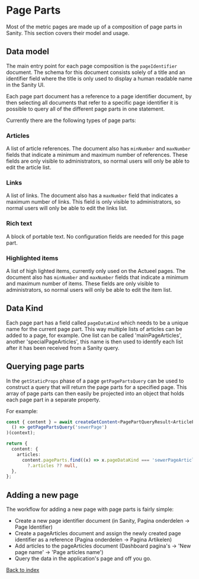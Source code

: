 # Page Parts

Most of the metric pages are made up of a composition of page parts in Sanity.
This section covers their model and usage.

## Data model

The main entry point for each page composition is the `pageIdentifier` document.
The schema for this document consists solely of a title and an identifier field where
the title is only used to display a human readable name in the Sanity UI.

Each page part document has a reference to a page identifier document, by then selecting
all documents that refer to a specific page identifier it is possible to query all
of the different page parts in one statement.

Currently there are the following types of page parts:

### Articles

A list of article references. The document also has `minNumber` and `maxNumber` fields
that indicate a minimum and maximum number of references. These fields are only visible
to administrators, so normal users will only be able to edit the article list.

### Links

A list of links. The document also has a `maxNumber` field that indicates a maximum
number of links. This field is only visible to administrators, so normal users will
only be able to edit the links list.

### Rich text

A block of portable text. No configuration fields are needed for this page part.

### Highlighted items

A list of high lighted items, currently only used on the Actueel pages.
The document also has `minNumber` and `maxNumber` fields
that indicate a minimum and maximum number of items. These fields are only visible
to administrators, so normal users will only be able to edit the item list.

## Data Kind

Each page part has a field called `pageDataKind` which needs to be a unique name
for the current page part. This way multiple lists of articles can be added to a page,
for example. One list can be called 'mainPageArticles', another 'specialPageArticles',
this name is then used to identify each list after it has been received from a
Sanity query.

## Querying page parts

In the `getStaticProps` phase of a page `getPagePartsQuery` can be used to construct
a query that will return the page parts for a specified page.
This array of page parts can then easily be projected into an object that holds
each page part in a separate property.

For example:

```ts
const { content } = await createGetContent<PagePartQueryResult<ArticleParts>>(
  () => getPagePartsQuery('sewerPage')
)(context);

return {
  content: {
    articles:
      content.pageParts.find((x) => x.pageDataKind === 'sewerPageArticles')
        ?.articles ?? null,
  },
};
```

## Adding a new page

The workflow for adding a new page with page parts is fairly simple:

- Create a new page identifier document (in Sanity, Pagina onderdelen -> Page Identifier)
- Create a pageArticles document and assign the newly created page identifier as a reference (Pagina onderdelen -> Pagina Artikelen)
- Add articles to the pageArticles document (Dashboard pagina's -> 'New page name' -> 'Page articles name')
- Query the data in the application's page and off you go.

[Back to index](index.md)
